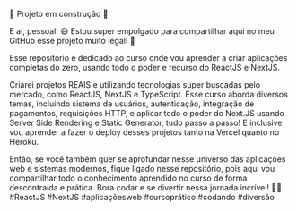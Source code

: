 🚧 Projeto em construção 🚧

E aí, pessoal! 😄 Estou super empolgado para compartilhar aqui no meu GitHub esse projeto muito legal! 🚀

Esse repositório é dedicado ao curso onde vou aprender a criar aplicações completas do zero, usando todo o poder e recurso do ReactJS e NextJS.

Criarei projetos REAIS e utilizando tecnologias super buscadas pelo mercado, como ReactJS, NextJS e TypeScript. Esse curso aborda diversos temas, incluindo sistema de usuários, autenticação, integração de pagamentos, requisições HTTP, e aplicar todo o poder do Next.JS usando Server Side Rendering e Static Generator, tudo passo a passo! E inclusive vou aprender a fazer o deploy desses projetos tanto na Vercel quanto no Heroku.

Então, se você também quer se aprofundar nesse universo das aplicações web e sistemas modernos, fique ligado nesse repositório, pois aqui vou compartilhar todo o conhecimento aprendido no curso de forma descontraída e prática. Bora codar e se divertir nessa jornada incrível! 🚀😎 #ReactJS #NextJS #aplicaçõesweb #cursoprático #codando #diversão
